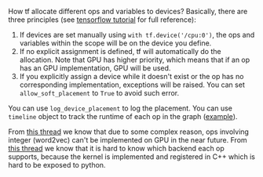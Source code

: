 How tf allocate different ops and variables to devices? Basically, there are three principles (see [tensorflow tutorial][link:tfgpututorial] for full reference):

1. If devices are set manually using `with tf.device('/cpu:0')`, the ops and variables within the scope will be on the device you define.
2. If no explicit assignment is defined, tf will automatically do the allocation. Note that GPU has higher priority, which means that if an op has an GPU implementation, GPU will be used.
3. If you explicitly assign a device while it doesn't exist or the op has no corresponding implementation, exceptions will be raised. You can set `allow_soft_placement` to `True` to avoid such error.

You can use `log_device_placement` to log the placement. You can use `timeline` object to track the runtime of each op in the graph ([example][link:tftimeline]).

From [this thread][link:tfw2vissue] we know that due to some complex reason, ops involving integer (word2vec) can't be implemented on GPU in the near future.
From [this thread][link:tfopdevice] we know that it is hard to know which backend each op supports, because the kernel is implemented and registered in C++ which is hard to be exposed to python.

[link:tfgpututorial]: https://www.tensorflow.org/tutorials/using_gpu
[link:tftimeline]: https://stackoverflow.com/questions/37751739/tensorflow-code-optimization-strategy/
[link:tfw2vissue]: https://github.com/tensorflow/tensorflow/issues/2849
[link:tfopdevice]: https://github.com/tensorflow/tensorflow/issues/2502